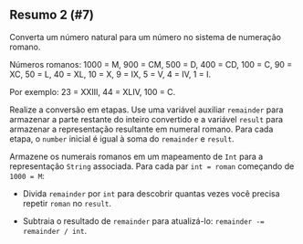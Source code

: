 ## Resumo 2 (#7)

Converta um número natural para um número no sistema de numeração romano.

Números romanos:
1000 = M, 900 = CM, 500 = D, 400 = CD, 100 = C, 90 = XC,
50 = L, 40 = XL, 10 = X, 9 = IX, 5 = V, 4 = IV, 1 = I.

Por exemplo: 23 = XXIII, 44 = XLIV, 100 = C.

<div class="hint">

Realize a conversão em etapas. Use uma variável auxiliar `remainder`
para armazenar a parte restante do inteiro convertido e a variável `result`
para armazenar a representação resultante em numeral romano. Para cada etapa,
o `number` inicial é igual à soma do `remainder` e `result`.

Armazene os numerais romanos em um mapeamento de `Int` para a representação `String` associada. Para cada par `int = roman` começando de `1000 = M`:

- Divida `remainder` por `int` para descobrir quantas vezes você precisa repetir
  `roman` no `result`.

- Subtraia o resultado de `remainder` para atualizá-lo:
  `remainder -= remainder / int`.

</div>